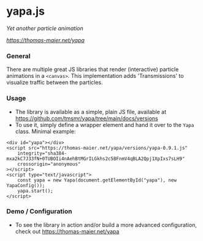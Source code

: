 # yapa.js
*Yet another particle animation*

*https://thomas-maier.net/yapa*

### General
There are multiple great JS libraries that render (interactive) particle animations in a `<canvas>`. This implementation adds 'Transmissions' to visualize traffic between the particles.

### Usage
- The library is available as a simple, plain JS file, available at https://github.com/tmsmr/yapa/tree/main/docs/versions
- To use it, simply define a wrapper element and hand it over to the `Yapa` class. Minimal example:

```
<div id="yapa"></div>
<script src="https://thomas-maier.net/yapa/versions/yapa-0.9.1.js"
	integrity="sha384-mxa2kC7J33fN+0TUBOIi4nAehBtMGrILGkhs2c5BFnmV4qBLA2Qpj1XpIxs7sLH9"
	crossorigin="anonymous"
></script>
<script type="text/javascript">
	const yapa = new Yapa(document.getElementById("yapa"), new YapaConfig());
	yapa.start();
</script>
```

### Demo / Configuration
- To see the library in action and/or build a more advanced configuration, check out https://thomas-maier.net/yapa
